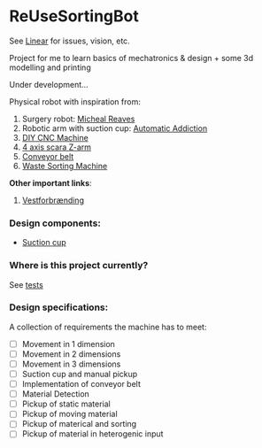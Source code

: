 # ReUseSortingBot

See [Linear](https://linear.app/reuse) for issues, vision, etc.

Project for me to learn basics of mechatronics & design + some 3d modelling and printing

Under development...

Physical robot with inspiration from:
1. Surgery robot: [Micheal Reaves](https://www.youtube.com/watch?v=A_BlNA7bBxo&t=383s&ab_channel=MichaelReeves)
2. Robotic arm with suction cup: [Automatic Addiction](https://automaticaddison.com/robotic-arm-with-vacuum-suction-cup-for-pick-and-place/)
3. [DIY CNC Machine](https://www.youtube.com/watch?v=covhU4L5N5g&ab_channel=BenMakesEverything)
4. [4 axis scara Z-arm](https://www.youtube.com/watch?v=e11BQrpTd9I&ab_channel=HITBOTROBOTICS)
5. [Conveyor belt](https://www.youtube.com/watch?v=qoejrZhn5XI&ab_channel=EasyHomeMadeProjects)
6. [Waste Sorting Machine](https://www.instructables.com/Automatic-Waste-Sorting-Machine/)

**Other important links**:
1. [Vestforbrænding](https://vestfor.dk/bliv-klogere/viden)

### Design components:
- [Suction cup](https://www.amazon.co.uk/Suction-Gripper-Mechanical-Controller-Intelligent/dp/B0C373ML4X/ref=sr_1_17?crid=3VAWPE1RVIUCW&keywords=suction%2Bcup%2Brobot%2Barm&qid=1701639653&sprefix=suction%2Bcup%2Brobot%2Barm%2Caps%2C82&sr=8-17&th=1)

### Where is this project currently?
See [tests]()

### Design specifications:
A collection of requirements the machine has to meet:
- [ ] Movement in 1 dimension
- [ ] Movement in 2 dimensions
- [ ] Movement in 3 dimensions
- [ ] Suction cup and manual pickup
- [ ] Implementation of conveyor belt
- [ ] Material Detection
- [ ] Pickup of static material
- [ ] Pickup of moving material
- [ ] Pickup of materical and sorting
- [ ] Pickup of material in heterogenic input
